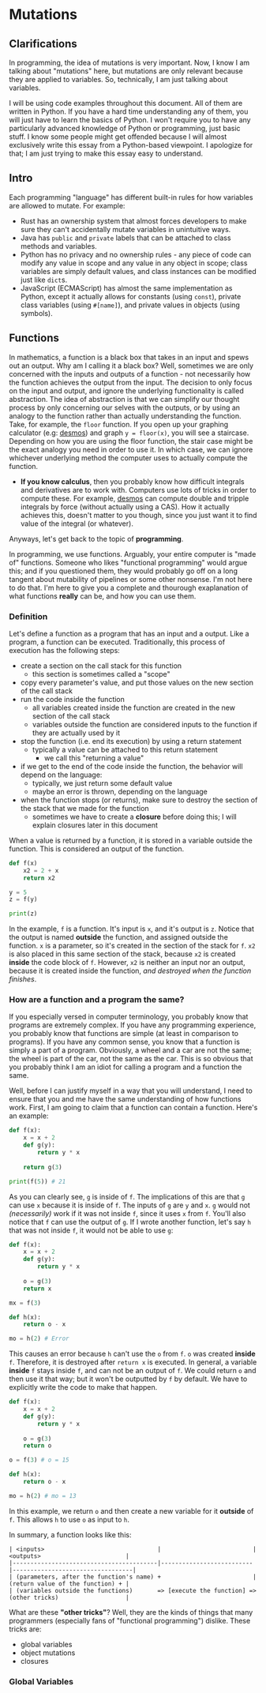 # Mutations

## Clarifications
In programming, the idea of mutations is very important. Now, I know I am talking about "mutations" here, but mutations are only relevant because they are applied to variables. So, technically, I am just talking about variables.

I will be using code examples throughout this document. All of them are written in Python. If you have a hard time understanding any of them, you will just have to learn the basics of Python. I won't require you to have any particularly advanced knowledge of Python or programming, just basic stuff. I know some people might get offended because I will almost exclusively write this essay from a Python-based viewpoint. I apologize for that; I am just trying to make this essay easy to understand.

## Intro
Each programming "language" has different built-in rules for how variables are allowed to mutate. For example:
* Rust has an ownership system that almost forces developers to make sure they can't accidentally mutate variables in unintuitive ways.
* Java has `public` and `private` labels that can be attached to class methods and variables.
* Python has no privacy and no ownership rules - any piece of code can modify any value in scope and any value in any object in scope; class variables are simply default values, and class instances can be modified just like `dict`s.
* JavaScript (ECMAScript) has almost the same implementation as Python, except it actually allows for constants (using `const`), private class variables (using `#[name]`), and private values in objects (using symbols).

## Functions
In mathematics, a function is a black box that takes in an input and spews out an output. Why am I calling it a black box? Well, sometimes we are only concerned with the inputs and outputs of a function - not necessarily how the function achieves the output from the input. The decision to only focus on the input and output, and ignore the underlying functionality is called abstraction. The idea of abstraction is that we can simplify our thought process by only concerning our selves with the outputs, or by using an analogy to the function rather than actually understanding the function. Take, for example, the `floor` function. If you open up your graphing calculator (e.g: [desmos](https://desmos.com/calculator)) and graph `y = floor(x)`, you will see a staircase. Depending on how you are using the floor function, the stair case might be the exact analogy you need in order to use it. In which case, we can ignore whichever underlying method the computer uses to actually compute the function.

* **If you know calculus**, then you probably know how difficult integrals and derivatives are to work with. Computers use lots of tricks in order to compute these. For example, [desmos](https://desmos.com/calculator) can compute double and tripple integrals by force (without actually using a CAS). How it actually achieves this, doesn't matter to you though, since you just want it to find value of the integral (or whatever).

Anyways, let's get back to the topic of **programming**.

In programming, we use functions. Arguably, your entire computer is "made of" functions. Someone who likes "functional programming" would argue this; and if you questioned them, they would probably go off on a long tangent about mutability of pipelines or some other nonsense. I'm not here to do that. I'm here to give you a complete and thourough exaplanation of what functions **really** can be, and how you can use them.

### Definition
Let's define a function as a program that has an input and a output. Like a program, a function can be executed. Traditionally, this process of execution has the following steps:
* create a section on the call stack for this function
    * this section is sometimes called a "scope"
* copy every parameter's value, and put those values on the new section of the call stack
* run the code inside the function
    * all variables created inside the function are created in the new section of the call stack
    * variables outside the function are considered inputs to the function if they are actually used by it
* stop the function (i.e. end its execution) by using a return statement
    * typically a value can be attached to this return statement
        * we call this "returning a value"
* if we get to the end of the code inside the function, the behavior will depend on the language:
    * typically, we just return some default value
    * maybe an error is thrown, depending on the language
* when the function stops (or returns), make sure to destroy the section of the stack that we made for the function
    * sometimes we have to create a **closure** before doing this; I will explain closures later in this document

When a value is returned by a function, it is stored in a variable outside the function. This is considered an output of the function.

```py
def f(x)
    x2 = 2 + x
    return x2

y = 5
z = f(y)

print(z)
```

In the example, `f` is a function. It's input is `x`, and it's output is `z`. Notice that the output is named **outside** the function, and assigned outside the function. `x` is a parameter, so it's created in the section of the stack for `f`. `x2` is also placed in this same section of the stack, because `x2` is created **inside** the code block of `f`. However, `x2` is neither an input nor an output, because it is created inside the function, *and destroyed when the function finishes*.

### How are a function and a program the same?
If you especially versed in computer terminology, you probably know that programs are extremely complex. If you have any programming experience, you probably know that functions are simple (at least in comparison to programs). If you have any common sense, you know that a function is simply a part of a program. Obviously, a wheel and a car are not the same; the wheel is part of the car, not the same as the car. This is so obvious that you probably think I am an idiot for calling a program and a function the same.

Well, before I can justify myself in a way that you will understand, I need to ensure that you and me have the same understanding of how functions work. First, I am going to claim that a function can contain a function. Here's an example:

```py
def f(x):
    x = x + 2
    def g(y):
        return y * x
    
    return g(3)

print(f(5)) # 21
```

As you can clearly see, `g` is inside of `f`. The implications of this are that `g` can use `x` because it is inside of `f`. The inputs of `g` are `y` and `x`. `g` would not *(necessarily)* work if it was not inside `f`, since it uses `x` from `f`. You'll also notice that `f` can use the output of `g`. If I wrote another function, let's say `h` that was not inside `f`, it would not be able to use `g`:

```py
def f(x):
    x = x + 2
    def g(y):
        return y * x
    
    o = g(3)
    return x

mx = f(3)

def h(x):
    return o - x

mo = h(2) # Error
```

This causes an error because `h` can't use the `o` from `f`. `o` was created **inside** `f`. Therefore, it is destroyed after `return x` is executed. In general, a variable **inside** `f` stays inside `f`, and can not be an output of `f`. We could return `o` and then use it that way; but it won't be outputted by `f` by default. We have to explicitly write the code to make that happen.

```py
def f(x):
    x = x + 2
    def g(y):
        return y * x
    
    o = g(3)
    return o

o = f(3) # o = 15

def h(x):
    return o - x

mo = h(2) # mo = 13
```

In this example, we return `o` and then create a new variable for it **outside** of `f`. This allows `h` to use `o` as input to `h`.

In summary, a function looks like this:
```
| <inputs>                                |                          | <outputs>                        |
|-----------------------------------------|--------------------------|----------------------------------|
| (parameters, after the function's name) +                          | (return value of the function) + |
| (variables outside the functions)       => [execute the function] => (other tricks)                   |
```

What are these **"other tricks"**? Well, they are the kinds of things that many programmers (especially fans of "functional programming") dislike. These tricks are:
* global variables
* object mutations
* closures

### Global Variables





